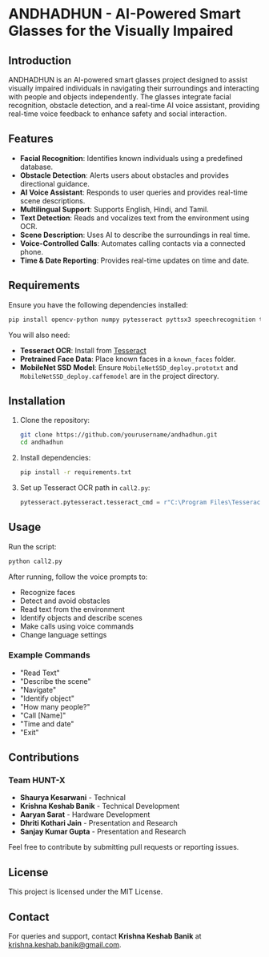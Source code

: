# ANDHADHUN - AI-Powered Smart Glasses for the Visually Impaired

## Introduction
ANDHADHUN is an AI-powered smart glasses project designed to assist visually impaired individuals in navigating their surroundings and interacting with people and objects independently. The glasses integrate facial recognition, obstacle detection, and a real-time AI voice assistant, providing real-time voice feedback to enhance safety and social interaction.

## Features
- **Facial Recognition**: Identifies known individuals using a predefined database.
- **Obstacle Detection**: Alerts users about obstacles and provides directional guidance.
- **AI Voice Assistant**: Responds to user queries and provides real-time scene descriptions.
- **Multilingual Support**: Supports English, Hindi, and Tamil.
- **Text Detection**: Reads and vocalizes text from the environment using OCR.
- **Scene Description**: Uses AI to describe the surroundings in real time.
- **Voice-Controlled Calls**: Automates calling contacts via a connected phone.
- **Time & Date Reporting**: Provides real-time updates on time and date.

## Requirements
Ensure you have the following dependencies installed:

```bash
pip install opencv-python numpy pytesseract pyttsx3 speechrecognition transformers deepface deep-translator face-recognition imutils pywinauto
```

You will also need:
- **Tesseract OCR**: Install from [Tesseract](https://github.com/UB-Mannheim/tesseract/wiki)
- **Pretrained Face Data**: Place known faces in a `known_faces` folder.
- **MobileNet SSD Model**: Ensure `MobileNetSSD_deploy.prototxt` and `MobileNetSSD_deploy.caffemodel` are in the project directory.

## Installation
1. Clone the repository:
   ```bash
   git clone https://github.com/yourusername/andhadhun.git
   cd andhadhun
   ```
2. Install dependencies:
   ```bash
   pip install -r requirements.txt
   ```
3. Set up Tesseract OCR path in `call2.py`:
   ```python
   pytesseract.pytesseract.tesseract_cmd = r"C:\Program Files\Tesseract-OCR\tesseract.exe"
   ```

## Usage
Run the script:
```bash
python call2.py
```
After running, follow the voice prompts to:
- Recognize faces
- Detect and avoid obstacles
- Read text from the environment
- Identify objects and describe scenes
- Make calls using voice commands
- Change language settings

### Example Commands
- "Read Text"
- "Describe the scene"
- "Navigate"
- "Identify object"
- "How many people?"
- "Call [Name]"
- "Time and date"
- "Exit"

## Contributions
### Team HUNT-X
- **Shaurya Kesarwani** - Technical
- **Krishna Keshab Banik** - Technical Development
- **Aaryan Sarat** - Hardware Development
- **Dhriti Kothari Jain** - Presentation and Research
- **Sanjay Kumar Gupta** - Presentation and Research

Feel free to contribute by submitting pull requests or reporting issues.

## License
This project is licensed under the MIT License.

## Contact
For queries and support, contact **Krishna Keshab Banik** at [krishna.keshab.banik@gmail.com](mailto:krishna.keshab.banik@gmail.com).

